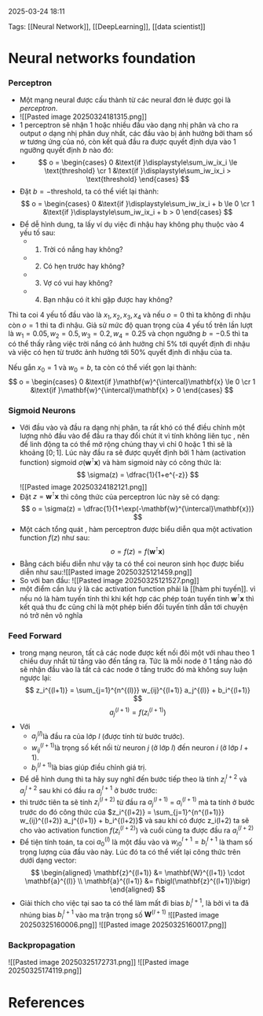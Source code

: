 2025-03-24 18:11


Tags: [[Neural Network]], [[DeepLearning]], [[data scientist]]

# Neural networks foundation
### Perceptron
- Một mạng neural được cấu thành từ các neural đơn lẻ được gọi là *perceptron*. 
- ![[Pasted image 20250324181315.png]]
- 1 perceptron sẽ nhận 1 hoặc nhiều đầu vào dạng nhị phân và cho ra output $o$ dạng nhị phân duy nhất, các đầu vào bị ảnh hưởng bởi tham số $w$ tương ứng của nó, còn kết quả đầu ra được quyết định dựa vào 1 ngưỡng quyết định $b$ nào đó: 
- $$ o = \begin{cases} 0 &\text{if }\displaystyle\sum_iw_ix_i \le \text{threshold} \cr 1 &\text{if }\displaystyle\sum_iw_ix_i > \text{threshold} \end{cases} $$
- Đặt $b=-\text{threshold}$, ta có thể viết lại thành: $$ o = \begin{cases} 0 &\text{if }\displaystyle\sum_iw_ix_i + b \le 0 \cr 1 &\text{if }\displaystyle\sum_iw_ix_i + b > 0 \end{cases} $$
- Để dễ hình dung, ta lấy ví dụ việc đi nhậu hay không phụ thuộc vào 4 yếu tố sau:
	- 1. Trời có nắng hay không?
	- 2. Có hẹn trước hay không?
	- 3. Vợ có vui hay không?
	- 4. Bạn nhậu có ít khi gặp được hay không?

Thì ta coi 4 yếu tố đầu vào là $x_1, x_2, x_3, x_4$ và nếu $o=0$ thì ta không đi nhậu còn $o=1$ thì ta đi nhậu. Giả sử mức độ quan trọng của 4 yếu tố trên lần lượt là $w_1=0.05, w_2=0.5, w_3=0.2, w_4=0.25$ và chọn ngưỡng $b=-0.5$ thì ta có thể thấy rằng việc trời nắng có ảnh hưởng chỉ 5% tới quyết định đi nhậu và việc có hẹn từ trước ảnh hưởng tới 50% quyết định đi nhậu của ta.

Nếu gắn $x_0=1$ và $w_0=b$, ta còn có thể viết gọn lại thành: $$ o = \begin{cases} 0 &\text{if }\mathbf{w}^{\intercal}\mathbf{x} \le 0 \cr 1 &\text{if }\mathbf{w}^{\intercal}\mathbf{x} > 0 \end{cases} $$
### Sigmoid Neurons
- Với đầu vào và đầu ra dạng nhị phân, ta rất khó có thể điều chỉnh một lượng nhỏ đầu vào để đầu ra thay đổi chút ít vì tính không liên tục , nên để linh động ta có thể mở rộng chúng thay vì chỉ 0 hoặc 1 thì sẽ là khoảng $[0;1]$. Lúc này đầu ra sẽ được quyết định bởi 1 hàm (activation function) sigmoid $\sigma(\mathbf{w}^{\intercal}\mathbf{x})$ và hàm sigmoid này có công thức là: $$ \sigma(z) = \dfrac{1}{1+e^{-z}} $$
![[Pasted image 20250324182121.png]]
- Đặt $z = \mathbf{w}^{\intercal}\mathbf{x}$ thì công thức của perceptron lúc này sẽ có dạng: $$ o = \sigma(z) = \dfrac{1}{1+\exp(-\mathbf{w}^{\intercal}\mathbf{x})} $$
- Một cách tổng quát , hàm perceptron được biểu diễn qua một activation function $f(z)$ như sau: $$ o = f(z) = f(\mathbf{w}^{\intercal}\mathbf{x}) $$
- Bằng cách biểu diễn như vậy ta có thể coi neuron sinh học được biểu diễn như sau:![[Pasted image 20250325121459.png]]
- So với ban đầu: ![[Pasted image 20250325121527.png]]
- một điểm cần lưu ý là các activation function phải là [[hàm phi tuyến]]. vì nếu nó là hàm tuyến tính thì khi kết hợp các phép toán tuyến tính $\mathbf{w}^{\intercal}\mathbf{x}$ thì kết quả thu đc cũng chỉ là một phép biến đổi tuyến tính dẫn tới chuyện nó trở nên vô nghĩa
 ### Feed Forward
 -  trong mạng neuron, tất cả các node được kết nối đôi một với nhau theo 1 chiều duy nhất từ tầng vào đến tầng ra. Tức là mỗi node ở 1 tầng nào đó sẽ nhận đầu vào là tất cả các node ở tầng trước đó mà không suy luận ngược lại:
 $$
z_i^{(l+1)} = \sum_{j=1}^{n^{(l)}} w_{ij}^{(l+1)} a_j^{(l)} + b_i^{(l+1)}
$$
$$
a_j^{(l+1)} = f(z_i^{(l+1)})
$$
- Với 
	- $a_j^{(l)}$​ là đầu ra của lớp $l$ (được tính từ bước trước).
	- $w_{ij}^{(l+1)}$​ là trọng số kết nối từ neuron $j$ (ở lớp $l$) đến neuron $i$ (ở lớp $l+1$).
	- $b_i^{(l+1)}​$ là bias giúp điều chỉnh giá trị.
- Để dễ hình dung thì ta hãy suy nghĩ đến bước tiếp theo là tính $z_i^{l+2}$ và $a_j^{l+2}$ sau khi có đầu ra $a_j^{l+1}$ ở bước trước: 
- thì trước tiên ta sẽ tính $z_i^{(l+2)}$ từ đầu ra $a_j^{(l+1)}$ = $a_i^{(l+1)}$ mà ta tính ở bước trước do đó công thức của $z_i^{(l+2)} = \sum_{j=1}^{n^{(l+1)}} w_{ij}^{(l+2)} a_j^{(l+1)} + b_i^{(l+2)}$ và sau khi có được z_i(l+2) ta sẽ cho vào activation function $f(z_i^{(l+2)})$ và cuối cùng ta được đầu ra $a_i^{(l+2)}$
- Để tiện tính toán, ta coi $a_0^{(l)}$ là một đầu vào và $w_{i0}^{l+1} = b_i^{l+1}$ là tham số trọng lượng của đầu vào này. Lúc đó ta có thể viết lại công thức trên dưới dạng vector:
	$$
\begin{aligned}
\mathbf{z}^{(l+1)} &= \mathbf{W}^{(l+1)} \cdot \mathbf{a}^{(l)} \\
\mathbf{a}^{(l+1)} &= f\bigl(\mathbf{z}^{(l+1)}\bigr)
\end{aligned}
$$
- Giải thích cho việc tại sao ta có thể làm mất đi bias $b_i^{l+1}$, là bởi vì ta đã nhúng bias $b_i^{l+1}$ vào ma trận trọng số $\mathbf{W}^{(l+1)}$
![[Pasted image 20250325160006.png]]
![[Pasted image 20250325160017.png]] 
### Backpropagation
![[Pasted image 20250325172731.png]]
![[Pasted image 20250325174119.png]]
# References
